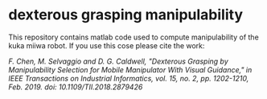 # dexterous grasping manipulability

This repository contains matlab code used to compute manipulability of the kuka miiwa robot. If you use this cose please cite the work:

*F. Chen, M. Selvaggio and D. G. Caldwell, "Dexterous Grasping by Manipulability Selection for Mobile Manipulator With Visual Guidance," in IEEE Transactions on Industrial Informatics, vol. 15, no. 2, pp. 1202-1210, Feb. 2019.
doi: 10.1109/TII.2018.2879426*
